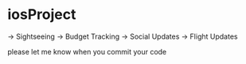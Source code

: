 # iosProject

-> Sightseeing
-> Budget Tracking
-> Social Updates
-> Flight Updates
 

please let me know when you commit your code
